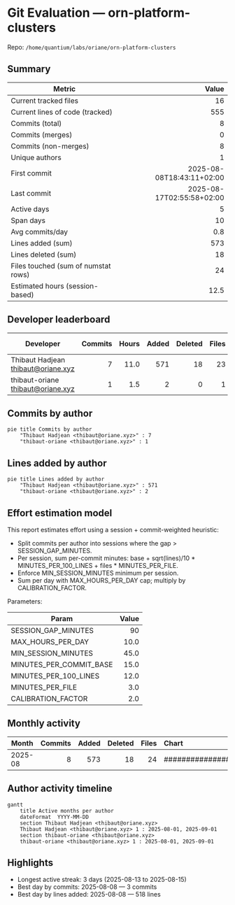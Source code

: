 # Git Evaluation — orn-platform-clusters

Repo: `/home/quantium/labs/oriane/orn-platform-clusters`

## Summary

| Metric | Value |
|---|---:|
| Current tracked files | 16 |
| Current lines of code (tracked) | 555 |
| Commits (total) | 8 |
| Commits (merges) | 0 |
| Commits (non-merges) | 8 |
| Unique authors | 1 |
| First commit | 2025-08-08T18:43:11+02:00 |
| Last commit | 2025-08-17T02:55:58+02:00 |
| Active days | 5 |
| Span days | 10 |
| Avg commits/day | 0.8 |
| Lines added (sum) | 573 |
| Lines deleted (sum) | 18 |
| Files touched (sum of numstat rows) | 24 |
| Estimated hours (session-based) | 12.5 |

## Developer leaderboard

| Developer | Commits | Hours | Added | Deleted | Files | Active days | First | Last | Avg size | Median size | Stars |
|---|---:|---:|---:|---:|---:|---:|---|---|---:|---:|:--:
| Thibaut Hadjean <thibaut@oriane.xyz> | 7 | 11.0 | 571 | 18 | 23 | 5 | 2025-08-08T18:57:50+02:00 | 2025-08-17T02:55:58+02:00 | 84.14 | 10.0 | ★★★★★ |
| thibaut-oriane <thibaut@oriane.xyz> | 1 | 1.5 | 2 | 0 | 1 | 1 | 2025-08-08T18:43:11+02:00 | 2025-08-08T18:43:11+02:00 | 2.0 | 2.0 | ★☆☆☆☆ |

## Commits by author

```mermaid
pie title Commits by author
    "Thibaut Hadjean <thibaut@oriane.xyz>" : 7
    "thibaut-oriane <thibaut@oriane.xyz>" : 1
```

## Lines added by author

```mermaid
pie title Lines added by author
    "Thibaut Hadjean <thibaut@oriane.xyz>" : 571
    "thibaut-oriane <thibaut@oriane.xyz>" : 2
```

## Effort estimation model

This report estimates effort using a session + commit-weighted heuristic:
- Split commits per author into sessions where the gap > SESSION_GAP_MINUTES.
- Per session, sum per-commit minutes: base + sqrt(lines)/10 * MINUTES_PER_100_LINES + files * MINUTES_PER_FILE.
- Enforce MIN_SESSION_MINUTES minimum per session.
- Sum per day with MAX_HOURS_PER_DAY cap; multiply by CALIBRATION_FACTOR.

Parameters:

| Param | Value |
|---|---:|
| SESSION_GAP_MINUTES | 90 |
| MAX_HOURS_PER_DAY | 10.0 |
| MIN_SESSION_MINUTES | 45.0 |
| MINUTES_PER_COMMIT_BASE | 15.0 |
| MINUTES_PER_100_LINES | 12.0 |
| MINUTES_PER_FILE | 3.0 |
| CALIBRATION_FACTOR | 2.0 |

## Monthly activity

| Month | Commits | Added | Deleted | Files | Chart |
|---|---:|---:|---:|---:|:---|
| 2025-08 | 8 | 573 | 18 | 24 | ######################################## |

## Author activity timeline

```mermaid
gantt
    title Active months per author
    dateFormat  YYYY-MM-DD
    section Thibaut Hadjean <thibaut@oriane.xyz>
    Thibaut Hadjean <thibaut@oriane.xyz> 1 : 2025-08-01, 2025-09-01
    section thibaut-oriane <thibaut@oriane.xyz>
    thibaut-oriane <thibaut@oriane.xyz> 1 : 2025-08-01, 2025-09-01
```

## Highlights

- Longest active streak: 3 days (2025-08-13 to 2025-08-15)
- Best day by commits: 2025-08-08 — 3 commits
- Best day by lines added: 2025-08-08 — 518 lines

